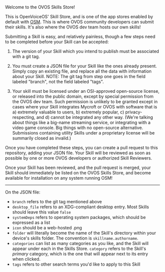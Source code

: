 Welcome to the OVOS Skills Store!

This is OpenVoiceOS' Skill Store, and is one of the app stores enabled by default with [OSM](https://github.com/OpenVoiceOS/ovos_skill_manager). This is where OVOS community developers can submit their skills. It's also where the OVOS dev team hosts our own skills!

Submitting a Skill is easy, and relatively painless, though a few steps need to be completed before your Skill can be accepted:

1. The version of your Skill which you intend to publish must be associated with a git tag.

2. You must create a JSON file for your Skill like the ones already present. Simply copy an existing file, and replace all the data with information about your Skill. NOTE: The git tag from step one goes in the field labeled "branch", not the field labeled "tags".

3. Your skill must be licensed under an OSI-approved open-source license, or released into the public domain, except by special permission from the OVOS dev team. Such permission is unlikely to be granted except in cases where your Skill integrates Mycroft or OVOS with software that is a) extremely valuable to users, b) extremely popular, c) privacy-respecting, and d) cannot be integrated any other way. (We're talking about things like a big-name streaming service, or integrating with a video game console. Big things with no open-source alternative. Submissions containing utility Skills under a proprietary license will be summarily closed as invalid.)

Once you have completed these steps, you can create a pull request to this repository, adding your JSON file. Your Skill will be reviewed as soon as possible by one or more OVOS developers or authorized Skill Reviewers.

Once your Skill has been reviewed, and the pull request is merged, your Skill should immediately be listed on the OVOS Skills Store, and become available for installation on any system running OSM!

---

On the JSON file:

* `branch` refers to the git tag mentioned above
* `desktop_file` refers to an XDG-compliant desktop entry. Most Skills should leave this value `false`
* `systemDeps` refers to operating system packages, which should be expressed as a list
* `icon` should be a web-hosted .png
* `folder` will literally become the name of the Skill's directory within your device's skills folder. The convention is `skillname.authorname`.
* `categories` can list as many categories as you like, and the Skill will appear under each in the Skills Store. `category` refers to the Skill's *primary* category, which is the one that will appear next to its entry when clicked.
* `tags` refers to other search terms you'd like to apply to this Skill
